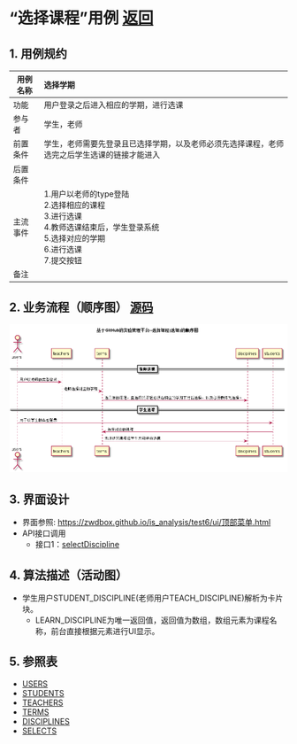 # “选择课程”用例 [返回](./README.md)
## 1. 用例规约


|用例名称|选择学期|
|-------|:-------------|
|功能|用户登录之后进入相应的学期，进行选课|
|参与者|学生，老师|
|前置条件|学生，老师需要先登录且已选择学期，以及老师必须先选择课程，老师选完之后学生选课的链接才能进入|
|后置条件| |
|主流事件| 1.用户以老师的type登陆<br/>2.选择相应的课程<br/>3.进行选课<br/>4.教师选课结束后，学生登录系统<br/>5.选择对应的学期<br/>6.进行选课<br/>7.提交按钮|
|备注| |

## 2. 业务流程（顺序图） [源码](.。/src/选择课程.puml)
![选择课程](../选择课程.png) 

## 3. 界面设计
- 界面参照: https://zwdbox.github.io/is_analysis/test6/ui/顶部菜单.html
- API接口调用
    - 接口1：[selectDiscipline](../接口/selectDiscipline.md)

## 4. 算法描述（活动图）

- 学生用户STUDENT_DISCIPLINE(老师用户TEACH_DISCIPLINE)解析为卡片块。
  - LEARN_DISCIPLINE为唯一返回值，返回值为数组，数组元素为课程名称，前台直接根据元素进行UI显示。

## 5. 参照表
- [USERS](../数据库设计.md/#USERS)
- [STUDENTS](../数据库设计.md/#STUDENTS)
- [TEACHERS](../数据库设计.md/#TEACHERS)
- [TERMS](../数据库设计.md/#TERMS)
- [DISCIPLINES](../数据库设计.md/#DISCIPLINES)
- [SELECTS](../数据库设计.md/#SELECTS)
